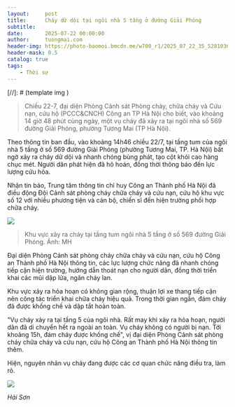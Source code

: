 ```yaml
---
layout:     post
title:      Cháy dữ dội tại ngôi nhà 5 tầng ở đường Giải Phóng
subtitle:   
date:       2025-07-22 00:00:00
author:     tuongmai.com
header-img: https://photo-baomoi.bmcdn.me/w700_r1/2025_07_22_35_52810366/6beed85f1511fc4fa500.jpg.avif
header-mask: 0.5
catalog: true
tags:
    - Thời sự
---
```


[//]: # (template img ![]())

> Chiều 22-7, đại diện Phòng Cảnh sát Phòng cháy, chữa cháy và Cứu nạn, cứu hộ (PCCC&CNCH) Công an TP Hà Nội cho biết, vào khoảng 14 giờ 48 phút cùng ngày, một vụ cháy đã xảy ra tại ngôi nhà số 569 đường Giải Phóng, phường Tương Mai (TP Hà Nội).

Theo thông tin ban đầu, vào khoảng 14h46 chiều 22/7, tại tầng tum của ngôi nhà 5 tầng ở số 569 đường Giải Phóng (phường Tương Mai, TP. Hà Nội) bất ngờ xảy ra cháy dữ dội và nhanh chóng bùng phát, tạo cột khói cao hàng chục mét. Người dân phát hiện đã hô hoán, đồng thời thông báo đến lực lượng cứu hỏa.

Nhận tin báo, Trung tâm thông tin chỉ huy Công an Thành phố Hà Nội đã điều động Đội Cảnh sát phòng cháy chữa cháy và cứu nạn, cứu hộ khu vực số 12 với nhiều phương tiện và cán bộ, chiến sĩ đến hiện trường phối hợp chữa cháy.

![](https://photo-baomoi.bmcdn.me/w700_r1/2025_07_22_35_52810366/6beed85f1511fc4fa500.jpg.avif)

> Khu vực xảy ra cháy tại tầng tum ngôi nhà 5 tầng ở số 569 đường Giải Phóng. Ảnh: MH

Đại diện Phòng Cảnh sát phòng cháy chữa cháy và cứu nạn, cứu hộ Công an Thành phố Hà Nội thông tin, các lực lượng chức năng đã nhanh chóng tiếp cận hiện trường, hướng dẫn thoát nạn cho người dân, đồng thời triển khai các mũi dập lửa, ngăn cháy lan.

Khu vực xảy ra hỏa hoạn có không gian rộng, thuận lợi xe thang tiếp cận nên công tác triển khai chữa cháy hiệu quả. Trong thời gian ngắn, đám cháy đã được khống chế và dập tắt hoàn toàn.

"Vụ cháy xảy ra tại tầng 5 của ngôi nhà. Rất may khi xảy ra hỏa hoạn, người dân đã di chuyển hết ra ngoài an toàn. Vụ cháy không có người bị nạn. Tới khoảng 15h, đám cháy được khống chế", vị đại diện Phòng Cảnh sát phòng cháy chữa cháy và cứu nạn, cứu hộ Công an Thành phố Hà Nội thông tin thêm.

Hiện, nguyên nhân vụ cháy đang được các cơ quan chức năng điều tra, làm rõ.

![](https://photo-baomoi.bmcdn.me/w700_r1/2025_07_22_16_52809224/dcf76331ae7f47211e6e.jpg.avif)

*Hải Sơn*